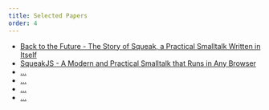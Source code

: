 ```yaml
---
title: Selected Papers
order: 4
---
```

- <a target="_blank" href="ftp://ftp.create.ucsb.edu/pub/Smalltalk/Squeak/docs/OOPSLA.Squeak.html">Back to the Future - The Story of Squeak, a Practical Smalltalk Written in Itself</a>
- <a target="_blank" href="http://hirschfeld.org/writings/media/FreudenbergIngallsFelgentreffPapeHirschfeld_2014_SqueakJSAModernAndPracticalSmalltalkThatRunsInAnyBrowser_AcmDL.pdf">SqueakJS - A Modern and Practical Smalltalk that Runs in Any Browser</a>
- <a target="_blank" href="">...</a>
- <a target="_blank" href="">...</a>
- <a target="_blank" href="">...</a>
- <a target="_blank" href="">...</a>